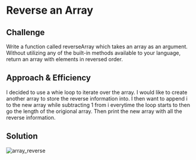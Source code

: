 # Reverse an Array
<!-- Short summary or background information -->

## Challenge
Write a function called reverseArray which takes an array as an argument. Without utilizing any of the built-in methods available to your language, return an array with elements in reversed order.

## Approach & Efficiency
I decided to use a whie loop to iterate over the array. I would like to create another array to store the reverse information into. I then want to append i to the new array while subtracting 1 from i everytime the loop starts to then go the length of the origional array. Then print the new array with all the reverse information.

## Solution
![array_reverse](/assets/array_reverse.jpg)
